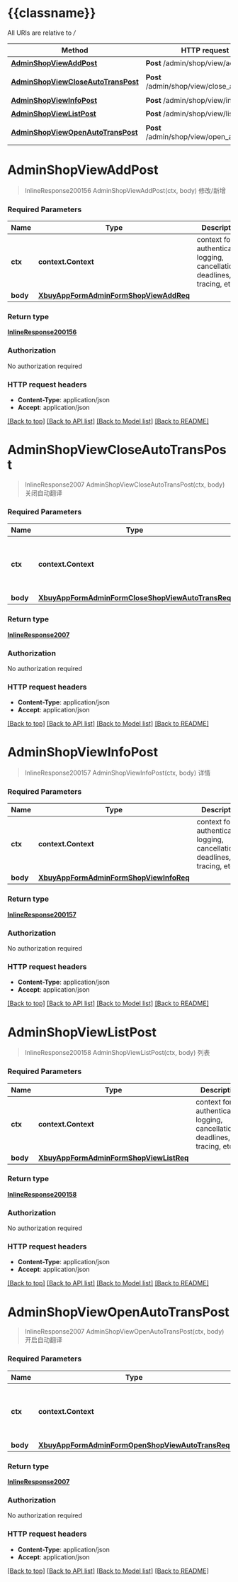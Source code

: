 # {{classname}}

All URIs are relative to */*

Method | HTTP request | Description
------------- | ------------- | -------------
[**AdminShopViewAddPost**](ShopViewApi.md#AdminShopViewAddPost) | **Post** /admin/shop/view/add | 修改/新增
[**AdminShopViewCloseAutoTransPost**](ShopViewApi.md#AdminShopViewCloseAutoTransPost) | **Post** /admin/shop/view/close_auto_trans | 关闭自动翻译
[**AdminShopViewInfoPost**](ShopViewApi.md#AdminShopViewInfoPost) | **Post** /admin/shop/view/info | 详情
[**AdminShopViewListPost**](ShopViewApi.md#AdminShopViewListPost) | **Post** /admin/shop/view/list | 列表
[**AdminShopViewOpenAutoTransPost**](ShopViewApi.md#AdminShopViewOpenAutoTransPost) | **Post** /admin/shop/view/open_auto_trans | 开启自动翻译

# **AdminShopViewAddPost**
> InlineResponse200156 AdminShopViewAddPost(ctx, body)
修改/新增

### Required Parameters

Name | Type | Description  | Notes
------------- | ------------- | ------------- | -------------
 **ctx** | **context.Context** | context for authentication, logging, cancellation, deadlines, tracing, etc.
  **body** | [**XbuyAppFormAdminFormShopViewAddReq**](XbuyAppFormAdminFormShopViewAddReq.md)|  | 

### Return type

[**InlineResponse200156**](inline_response_200_156.md)

### Authorization

No authorization required

### HTTP request headers

 - **Content-Type**: application/json
 - **Accept**: application/json

[[Back to top]](#) [[Back to API list]](../README.md#documentation-for-api-endpoints) [[Back to Model list]](../README.md#documentation-for-models) [[Back to README]](../README.md)

# **AdminShopViewCloseAutoTransPost**
> InlineResponse2007 AdminShopViewCloseAutoTransPost(ctx, body)
关闭自动翻译

### Required Parameters

Name | Type | Description  | Notes
------------- | ------------- | ------------- | -------------
 **ctx** | **context.Context** | context for authentication, logging, cancellation, deadlines, tracing, etc.
  **body** | [**XbuyAppFormAdminFormCloseShopViewAutoTransReq**](XbuyAppFormAdminFormCloseShopViewAutoTransReq.md)|  | 

### Return type

[**InlineResponse2007**](inline_response_200_7.md)

### Authorization

No authorization required

### HTTP request headers

 - **Content-Type**: application/json
 - **Accept**: application/json

[[Back to top]](#) [[Back to API list]](../README.md#documentation-for-api-endpoints) [[Back to Model list]](../README.md#documentation-for-models) [[Back to README]](../README.md)

# **AdminShopViewInfoPost**
> InlineResponse200157 AdminShopViewInfoPost(ctx, body)
详情

### Required Parameters

Name | Type | Description  | Notes
------------- | ------------- | ------------- | -------------
 **ctx** | **context.Context** | context for authentication, logging, cancellation, deadlines, tracing, etc.
  **body** | [**XbuyAppFormAdminFormShopViewInfoReq**](XbuyAppFormAdminFormShopViewInfoReq.md)|  | 

### Return type

[**InlineResponse200157**](inline_response_200_157.md)

### Authorization

No authorization required

### HTTP request headers

 - **Content-Type**: application/json
 - **Accept**: application/json

[[Back to top]](#) [[Back to API list]](../README.md#documentation-for-api-endpoints) [[Back to Model list]](../README.md#documentation-for-models) [[Back to README]](../README.md)

# **AdminShopViewListPost**
> InlineResponse200158 AdminShopViewListPost(ctx, body)
列表

### Required Parameters

Name | Type | Description  | Notes
------------- | ------------- | ------------- | -------------
 **ctx** | **context.Context** | context for authentication, logging, cancellation, deadlines, tracing, etc.
  **body** | [**XbuyAppFormAdminFormShopViewListReq**](XbuyAppFormAdminFormShopViewListReq.md)|  | 

### Return type

[**InlineResponse200158**](inline_response_200_158.md)

### Authorization

No authorization required

### HTTP request headers

 - **Content-Type**: application/json
 - **Accept**: application/json

[[Back to top]](#) [[Back to API list]](../README.md#documentation-for-api-endpoints) [[Back to Model list]](../README.md#documentation-for-models) [[Back to README]](../README.md)

# **AdminShopViewOpenAutoTransPost**
> InlineResponse2007 AdminShopViewOpenAutoTransPost(ctx, body)
开启自动翻译

### Required Parameters

Name | Type | Description  | Notes
------------- | ------------- | ------------- | -------------
 **ctx** | **context.Context** | context for authentication, logging, cancellation, deadlines, tracing, etc.
  **body** | [**XbuyAppFormAdminFormOpenShopViewAutoTransReq**](XbuyAppFormAdminFormOpenShopViewAutoTransReq.md)|  | 

### Return type

[**InlineResponse2007**](inline_response_200_7.md)

### Authorization

No authorization required

### HTTP request headers

 - **Content-Type**: application/json
 - **Accept**: application/json

[[Back to top]](#) [[Back to API list]](../README.md#documentation-for-api-endpoints) [[Back to Model list]](../README.md#documentation-for-models) [[Back to README]](../README.md)

